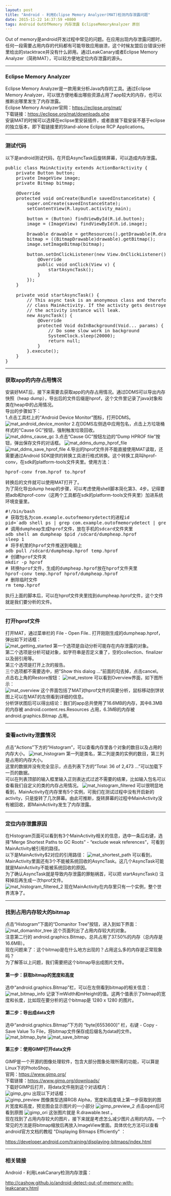 ```yaml
---
layout: post
title: "Android - 利用Eclipse Memory Analyzer(MAT)检测内存泄露问题"
date: 2015-11-22 14:37:59 +0800
tags: Android OutOfMemory 内存泄露 EclipseMemoryAnalyzer 原创
---
```


Out of memory是android开发过程中常见的问题。在应用出现内存泄露问题时，任何一段需要占用内存的代码都有可能导致应用崩溃，这个时候友盟后台错误分析里给出的stacktrace并没有什么卵用。通过LeakCanary或者Eclipse Memory Analyzer（简称MAT），可以较方便地定位内存泄露的源头。  


***

### Eclipse Memory Analyzer
Eclipse Memory Analyzer是一款用来分析Java内存的工具。通过Eclipse Memory Analyzer，可以很方便地看出哪些资源占用了app较大的内存，也可以推断出哪里发生了内存泄露。  
Eclipse Memory Analyzer官网：<https://eclipse.org/mat/>  
下载链接：<https://eclipse.org/mat/downloads.php>  
安装MAT的时候可以选择在eclipse里安装插件，或者直接下载安装不基于eclipse的独立版本，即下载链接里的Stand-alone Eclipse RCP Applications。  

***

### 测试代码
以下是android测试代码，在开启AsyncTask后旋转屏幕，可以造成内存泄露。
<pre class="mcode">
public class MainActivity extends ActionBarActivity {
    private Button button;
    private ImageView image;
    private Bitmap bitmap;

    @Override
    protected void onCreate(Bundle savedInstanceState) {
        super.onCreate(savedInstanceState);
        setContentView(R.layout.activity_main);

        button = (Button) findViewById(R.id.button);
        image = (ImageView) findViewById(R.id.image);

        Drawable drawable = getResources().getDrawable(R.drawable.test);
        bitmap = ((BitmapDrawable)drawable).getBitmap();
        image.setImageBitmap(bitmap);

        button.setOnClickListener(new View.OnClickListener() {
            @Override
            public void onClick(View v) {
                startAsyncTask();
            }
        });
    }

    private void startAsyncTask() {
        // This async task is an anonymous class and therefore has a hidden reference to the outer
        // class MainActivity. If the activity gets destroyed before the task finishes (e.g. rotation),
        // the activity instance will leak.
        new AsyncTask<Void, Void, Void>() {
            @Override
            protected Void doInBackground(Void... params) {
                // Do some slow work in background
                SystemClock.sleep(20000);
                return null;
            }
        }.execute();
    }
}
</pre>

***

### 获取app的内存占用情况
安装好MAT后，接下来需要去获取app的内存占用情况。通过DDMS可以导出内存快照（heap dump），导出后的文件后缀是hprof，这个文件里记录了java对象和类在heap中的占用情况。  
导出的步骤如下：  
1.点击工具栏上的“Android Device Monitor”图标，打开DDMS。  
![mat_android_device_monitor](http://7xjvhq.com1.z0.glb.clouddn.com/mat_android_device_monitor.png)
2.在DDMS左侧选中应用包名，点击上方垃圾桶样式的“Cause GC”按钮，强制触发垃圾回收。  
![mat_ddms_cause_gc](http://7xjvhq.com1.z0.glb.clouddn.com/mat_ddms_cause_gc.png)
3.点击“Cause GC”按钮左边的“Dump HPROF file”按钮，弹出保存文件的对话框。
![mat_ddms_dump_hprof_file](http://7xjvhq.com1.z0.glb.clouddn.com/mat_ddms_dump_hprof_file.png)
![mat_ddms_save_hprof_file](http://7xjvhq.com1.z0.glb.clouddn.com/mat_ddms_save_hprof_file.png)
4.导出的hprof文件并不能直接使用MAT读取，还需要通过Android SDK提供的转换工具进行格式转换。这个转换工具叫hprof-conv，在sdk的platform-tools文件夹里。使用方法：  
<pre>
hprof-conv from.hprof to.hprof
</pre>
转换后的文件就可以使用MAT打开了。  
为了简化导出dump heap的步骤，可以考虑使用shell脚本简化第3、4步。记得要把adb和hprof-conv（这两个工具都在sdk的platform-tools文件夹里）加进系统环境变量里。  
<pre class="mcode">
#!/bin/bash
# 获取包名为com.example.outofmemorydetect的进程id
pid=`adb shell ps | grep com.example.outofmemorydetect | grep -v leakcanary | awk '{ print $2 }'`
# 调用dumpheap生成hprof文件，放在手机的sdcard文件夹里
adb shell am dumpheap $pid /sdcard/dumpheap.hprof
sleep 1
# 将手机里的hprof文件推送到电脑上
adb pull /sdcard/dumpheap.hprof temp.hprof
# 创建hprof文件夹
mkdir -p hprof
# 转换hprof文件，生成的dumpheap.hprof放在hprof文件夹里
hprof-conv temp.hprof hprof/dumpheap.hprof
# 删除临时文件
rm temp.hprof
</pre>
执行上面的脚本后，可以在hprof文件夹里找到dumpheap.hprof文件，这个文件就是我们要分析的文件。  

***

### 打开hprof文件
打开MAT，通过菜单栏的 File - Open File.. 打开刚刚生成的dumpheap.hprof，弹出如下对话框：  
![mat_getting_started](http://7xjvhq.com1.z0.glb.clouddn.com/mat_getting_started.png)
第一个选项是自动分析可能存在内存泄露的对象。  
第二个选项是分析可疑对象，如字符串是否定义重了，空的collection、finalizer以及弱引用等。  
第三个选项是打开上次的报告。  
三个选项都不需要选中，把”Show this dialog ...“前面的勾去掉，点击cancel。  
点击右上角的Restore按钮：
![mat_restore](http://7xjvhq.com1.z0.glb.clouddn.com/mat_restore.png)
可以看到Overview界面，如下图所示：  
![mat_overview](http://7xjvhq.com1.z0.glb.clouddn.com/mat_overview.png)
这个界面包括了MAT对hprof文件的简要分析，鼠标移动到饼状图上可以在MAT的左侧看到详细的信息。  
分析饼状图后可以得出结论：我们的app总共使用了16.6MB的内存，其中8.3MB的内存被 android.content.res.Resources 占用，6.3MB的内存被 android.graphics.Bitmap 占用。

***

### 查看activity泄露情况
点击“Actions”下方的“Histogram”，可以查看内存里各个对象的数目以及占用的内存大小。
![mat_histogram](http://7xjvhq.com1.z0.glb.clouddn.com/mat_histogram.png)
第一列是类名，第二列是类的实例的数目，第三列是占用的内存大小。  
这里的数据并没有完全显示，点击列表下方的“Total: 36 of 2,473 ...”可以加载下一页的数据。  
可以在列表顶部的输入框里输入正则表达式过滤不需要的结果，比如输入包名可以查看我们自定义的类的内存占用情况。
![mat_histogram_filtered](http://7xjvhq.com1.z0.glb.clouddn.com/mat_histogram_filtered.png)
可以很明显地看到，MainActivity在内存里有5个实例，可我们在测试过程中没有开启新的activity，只是旋转了几次屏幕。由此可推断，旋转屏幕的过程中MainActivity没有被回收，即MainActivity发生了内存泄露。

***

### 定位内存泄露原因
在Histogram页面可以看到有3个MainActivity相关的信息，选中一条后右键，选择“Merge Shortest Paths to GC Roots” - “exclude weak references”，可看到MainActivity被引用的路径。  
以下是MainActivity$2对应的引用路径：
![mat_shortest_path](http://7xjvhq.com1.z0.glb.clouddn.com/mat_shortest_path.png)
可以看到，MainActivity里面还有3个不能被系统回收的AsyncTask。这几个AsyncTask可能就是MainActivity不能被系统回收的原因。  
为了确认AsyncTask就是导致内存泄露的罪魁祸首，可以把 startAsyncTask() 注释掉后再生成一次hprof文件。  
![mat_histogram_filtered_2](http://7xjvhq.com1.z0.glb.clouddn.com/mat_histogram_filtered_2.png)
现在MainActivity在内存里只有一个实例，整个世界清净了。

***

### 找到占用内存较大的bitmap
点击“Histogram”下面的“Domanitor Tree”按钮，进入到如下界面：  
![mat_domanitor_tree](http://7xjvhq.com1.z0.glb.clouddn.com/mat_domanitor_tree.png)
这个页面列出了占用内存较大的对象。  
注意第二行的 android.graphics.Bitmap，总共占用了37.50%的内存（总内存是16.6MB）。  
现在问题来了：这个bitmap是在什么地方出现的？占用这么多的内存是正常现象吗？  
为了解答以上问题，我们需要把这个bitmap导出成图片文件。  

#### 第一步：获取bitmap的宽度和高度
选中“android.graphics.Bitmap”栏，可以在左侧看到bitmap的相关信息：  
![mat_bitmap_info](http://7xjvhq.com1.z0.glb.clouddn.com/mat_bitmap_info.png)
记录下mWidth和mHeight的值。这两个值表示了bitmap的宽度和长度，比如现在要分析的这个bitmap是 1280 x 1280 的图片。  

#### 第二步：导出成data文件  
选中“android.graphics.Bitmap”下方的 “byte[6553600]” 栏，右键 - Copy - Save Value To File，将bitmap文件保存成后缀名为data的文件。  
![mat_bitmap_byte](http://7xjvhq.com1.z0.glb.clouddn.com/mat_bitmap_byte.png)
![mat_save_bitmap](http://7xjvhq.com1.z0.glb.clouddn.com/mat_save_bitmap.png)

#### 第三步：使用GIMP打开data文件  
GIMP是一个开源的图像处理软件，包含大部分图象处理所需的功能，可以算是Linux下的PhotoShop。  
官网：<https://www.gimp.org/>  
下载链接：<https://www.gimp.org/downloads/>  
下载好GIMP后打开，将data文件拖到这个对话框内：  
![gimp_gnu](http://7xjvhq.com1.z0.glb.clouddn.com/gimp_gnu.png)
出现以下对话框：  
![gimp_preview](http://7xjvhq.com1.z0.glb.clouddn.com/gimp_preview.png)
图像类型选择RGB Alpha，宽度和高度填上第一步获取到的图片宽度和高度，预览图会显示图片的一小部分
![gimp_preview_2](http://7xjvhq.com1.z0.glb.clouddn.com/gimp_preview_2.png)
点击open后可看到原图
![gimp_ori](http://7xjvhq.com1.z0.glb.clouddn.com/gimp_ori.png)
这张图片就是 R.drawable.test 。  
现在找到了占用内存较大的图片，接下来就是考虑怎么减少图片占用的内存。一个常见的方法是将bitmap缩放后再放入ImageView里面。具体优化方法可以查看android官方文档的教程 "Displaying Bitmaps Efficiently" ：  

<https://developer.android.com/training/displaying-bitmaps/index.html>  

***


### 相关链接  
Android - 利用LeakCanary检测内存泄露：  

<http://cashow.github.io/android-detect-out-of-memory-with-leakcanary.html>
